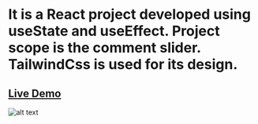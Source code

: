 # It is a React project developed using useState and useEffect. Project scope is the comment slider. TailwindCss is used for its design.

## [Live Demo](https://slider-react-six.vercel.app/)


![alt text](https://res.cloudinary.com/dd4d48hwn/image/upload/v1675366747/FireShot_Capture_004_-_React_App_-_slider-react-six.vercel.app_jq95uk.png)
